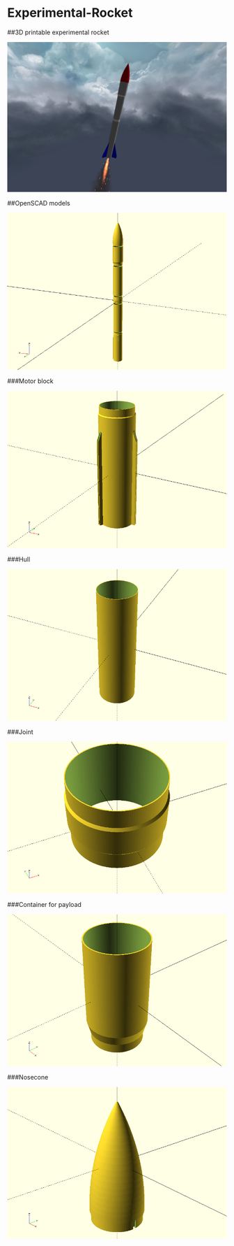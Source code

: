 # Experimental-Rocket
##3D printable experimental rocket

![rocket](/images/rocket.png)

##OpenSCAD models

![openscad rocket](/images/openscad-rocket.png)

###Motor block

![motor block](/images/motor.png)

###Hull

![hull](/images/hull.png)

###Joint

![joint](/images/joint.png)

###Container for payload

![container](/images/container.png)

###Nosecone

![motor block](/images/nosecone.png)
